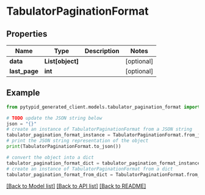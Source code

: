 # TabulatorPaginationFormat


## Properties

Name | Type | Description | Notes
------------ | ------------- | ------------- | -------------
**data** | **List[object]** |  | [optional] 
**last_page** | **int** |  | [optional] 

## Example

```python
from pytypid_generated_client.models.tabulator_pagination_format import TabulatorPaginationFormat

# TODO update the JSON string below
json = "{}"
# create an instance of TabulatorPaginationFormat from a JSON string
tabulator_pagination_format_instance = TabulatorPaginationFormat.from_json(json)
# print the JSON string representation of the object
print(TabulatorPaginationFormat.to_json())

# convert the object into a dict
tabulator_pagination_format_dict = tabulator_pagination_format_instance.to_dict()
# create an instance of TabulatorPaginationFormat from a dict
tabulator_pagination_format_from_dict = TabulatorPaginationFormat.from_dict(tabulator_pagination_format_dict)
```
[[Back to Model list]](../README.md#documentation-for-models) [[Back to API list]](../README.md#documentation-for-api-endpoints) [[Back to README]](../README.md)


